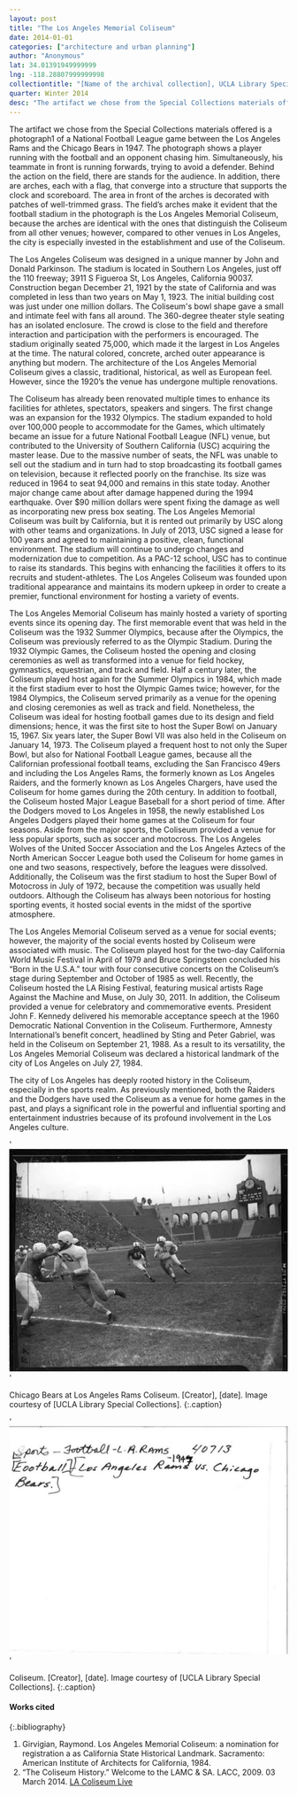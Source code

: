 ```yaml
---
layout: post
title: "The Los Angeles Memorial Coliseum"
date: 2014-01-01
categories: ["architecture and urban planning"]
author: "Anonymous"
lat: 34.01391949999999
lng: -118.28807999999998
collectiontitle: "[Name of the archival collection], UCLA Library Special Collections"
quarter: Winter 2014
desc: "The artifact we chose from the Special Collections materials offered is a photograph of a National Football League game between the Los Angeles Rams and the Chicago Bears in 1947. The photograph shows a player running with the football and an opponent chasing him. Simultaneously, his teammate in front is running forwards, trying to avoid a defender. Behind the action on the field, there are stands for the audience. In addition, there are arches, each with a flag, that converge into a structure that supports the clock and scoreboard. The area in front of the arches is decorated with patches of well-trimmed grass. The field’s arches make it evident that the football stadium in the photograph is the Los Angeles Memorial Coliseum, because the arches are identical with the ones that distinguish the Coliseum from all other venues; however, compared to other venues in Los Angeles, the city is especially invested in the establishment and use of the Coliseum."
---
```

The artifact we chose from the Special Collections materials offered is a photograph1 of a National Football League game between the Los Angeles Rams and the Chicago Bears in 1947. The photograph shows a player running with the football and an opponent chasing him. Simultaneously, his teammate in front is running forwards, trying to avoid a defender. Behind the action on the field, there are stands for the audience. In addition, there are arches, each with a flag, that converge into a structure that supports the clock and scoreboard. The area in front of the arches is decorated with patches of well-trimmed grass. The field’s arches make it evident that the football stadium in the photograph is the Los Angeles Memorial Coliseum, because the arches are identical with the ones that distinguish the Coliseum from all other venues; however, compared to other venues in Los Angeles, the city is especially invested in the establishment and use of the Coliseum.

The Los Angeles Coliseum was designed in a unique manner by John and Donald Parkinson. The stadium is located in Southern Los Angeles, just off the 110 freeway; 3911 S Figueroa St, Los Angeles, California 90037. Construction began December 21, 1921 by the state of California and was completed in less than two years on May 1, 1923. The initial building cost was just under one million dollars. The Coliseum's bowl shape gave a small and intimate feel with fans all around. The 360-degree theater style seating has an isolated enclosure. The crowd is close to the field and therefore interaction and participation with the performers is encouraged. The stadium originally seated 75,000, which made it the largest in Los Angeles at the time. The natural colored, concrete, arched outer appearance is anything but modern. The architecture of the Los Angeles Memorial Coliseum gives a classic, traditional, historical, as well as European feel. However, since the 1920’s the venue has undergone multiple renovations.

The Coliseum has already been renovated multiple times to enhance its facilities for athletes, spectators, speakers and singers. The first change was an expansion for the 1932 Olympics. The stadium expanded to hold over 100,000 people to accommodate for the Games, which ultimately became an issue for a future National Football League (NFL) venue, but contributed to the University of Southern California (USC) acquiring the master lease. Due to the massive number of seats, the NFL was unable to sell out the stadium and in turn had to stop broadcasting its football games on television, because it reflected poorly on the franchise. Its size was reduced in 1964 to seat 94,000 and remains in this state today. Another major change came about after damage happened during the 1994 earthquake. Over $90 million dollars were spent fixing the damage as well as incorporating new press box seating. The Los Angeles Memorial Coliseum was built by California, but it is rented out primarily by USC along with other teams and organizations. In July of 2013, USC signed a lease for 100 years and agreed to maintaining a positive, clean, functional environment. The stadium will continue to undergo changes and modernization due to competition. As a PAC-12 school, USC has to continue to raise its standards. This begins with enhancing the facilities it offers to its recruits and student-athletes. The Los Angeles Coliseum was founded upon traditional appearance and maintains its modern upkeep in order to create a premier, functional environment for hosting a variety of events.

The Los Angeles Memorial Coliseum has mainly hosted a variety of sporting events since its opening day. The first memorable event that was held in the Coliseum was the 1932 Summer Olympics, because after the Olympics, the Coliseum was previously referred to as the Olympic Stadium. During the 1932 Olympic Games, the Coliseum hosted the opening and closing ceremonies as well as transformed into a venue for field hockey, gymnastics, equestrian, and track and field. Half a century later, the Coliseum played host again for the Summer Olympics in 1984, which made it the first stadium ever to host the Olympic Games twice; however, for the 1984 Olympics, the Coliseum served primarily as a venue for the opening and closing ceremonies as well as track and field. Nonetheless, the Coliseum was ideal for hosting football games due to its design and field dimensions; hence, it was the first site to host the Super Bowl on January 15, 1967. Six years later, the Super Bowl VII was also held in the Coliseum on January 14, 1973. The Coliseum played a frequent host to not only the Super Bowl, but also for National Football League games, because all the Californian professional football teams, excluding the San Francisco 49ers and including the Los Angeles Rams, the formerly known as Los Angeles Raiders, and the formerly known as Los Angeles Chargers, have used the Coliseum for home games during the 20th century. In addition to football, the Coliseum hosted Major League Baseball for a short period of time. After the Dodgers moved to Los Angeles in 1958, the newly established Los Angeles Dodgers played their home games at the Coliseum for four seasons. Aside from the major sports, the Coliseum provided a venue for less popular sports, such as soccer and motocross. The Los Angeles Wolves of the United Soccer Association and the Los Angeles Aztecs of the North American Soccer League both used the Coliseum for home games in one and two seasons, respectively, before the leagues were dissolved. Additionally, the Coliseum was the first stadium to host the Super Bowl of Motocross in July of 1972, because the competition was usually held outdoors. Although the Coliseum has always been notorious for hosting sporting events, it hosted social events in the midst of the sportive atmosphere.

The Los Angeles Memorial Coliseum served as a venue for social events; however, the majority of the social events hosted by Coliseum were associated with music. The Coliseum played host for the two-day California World Music Festival in April of 1979 and Bruce Springsteen concluded his “Born in the U.S.A.” tour with four consecutive concerts on the Coliseum’s stage during September and October of 1985 as well. Recently, the Coliseum hosted the LA Rising Festival, featuring musical artists Rage Against the Machine and Muse, on July 30, 2011. In addition, the Coliseum provided a venue for celebratory and commemorative events. President John F. Kennedy delivered his memorable acceptance speech at the 1960 Democratic National Convention in the Coliseum. Furthermore, Amnesty International’s benefit concert, headlined by Sting and Peter Gabriel, was held in the Coliseum on September 21, 1988. As a result to its versatility, the Los Angeles Memorial Coliseum was declared a historical landmark of the city of Los Angeles on July 27, 1984.

The city of Los Angeles has deeply rooted history in the Coliseum, especially in the sports realm. As previously mentioned, both the Raiders and the Dodgers have used the Coliseum as a venue for home games in the past, and plays a significant role in the powerful and influential sporting and entertainment industries because of its profound involvement in the Los Angeles culture.


'![Photograph of football players from the Ls Angeles Rams and the Chicago Bears on a field in the middle of a play.](images/coliseum_1.jpg)'

Chicago Bears at Los Angeles Rams Coliseum. [Creator], [date]. Image courtesy of [UCLA Library Special Collections].
   {:.caption}

'![Inscription on the back of the photograph states sports - football - Los Angeles Rams vs. Chicago Bears 1947](images/coliseum_2.jpg)'

Coliseum. [Creator], [date]. Image courtesy of [UCLA Library Special Collections].
   {:.caption}


#### Works cited

{:.bibliography}
1. Girvigian, Raymond. Los Angeles Memorial Coliseum: a nomination for registration a as California State Historical Landmark. Sacramento: American Institute of Architects for California, 1984.
2. “The Coliseum History.” Welcome to the LAMC &amp; SA. LACC, 2009. 03 March 2014. <a target="_blank" href="http://www.lacoliseumlive.com/joomla/index.php?option=com_content&amp;view=article&amp;id=60&amp;Itemid=69" type="url"> LA Coliseum Live </a> 
